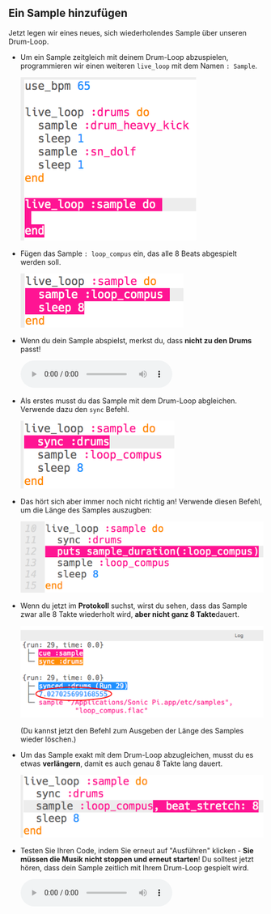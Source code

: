 ## Ein Sample hinzufügen

Jetzt legen wir eines neues, sich wiederholendes Sample über unseren Drum-Loop.

+ Um ein Sample zeitgleich mit deinem Drum-Loop abzuspielen, programmieren wir einen weiteren `live_loop` mit dem Namen `: Sample`.
    
    ![Screenshot](images/dj-sample-loop.png)

+ Fügen das Sample `: loop_compus` ein, das alle 8 Beats abgespielt werden soll.
    
    ![Screenshot](images/dj-sample-bug.png)

+ Wenn du dein Sample abspielst, merkst du, dass **nicht zu den Drums** passt!
    
    <div id="audio-preview" class="pdf-hidden">
      <audio controls preload> <source src="resources/beat-bug.mp3" type="audio/mpeg"> Ihr Browser unterstützt das <code>Audio-</code> Element nicht. </audio>
    </div>
+ Als erstes musst du das Sample mit dem Drum-Loop abgleichen. Verwende dazu den `sync` Befehl.
    
    ![Screenshot](images/dj-sample-sync.png)

+ Das hört sich aber immer noch nicht richtig an! Verwende diesen Befehl, um die Länge des Samples auszugben:
    
    ![Screenshot](images/dj-sample-duration.png)

+ Wenn du jetzt im **Protokoll** suchst, wirst du sehen, dass das Sample zwar alle 8 Takte wiederholt wird, **aber nicht ganz 8 Takte**dauert.
    
    ![Screenshot](images/dj-sample-log.png)
    
    (Du kannst jetzt den Befehl zum Ausgeben der Länge des Samples wieder löschen.)

+ Um das Sample exakt mit dem Drum-Loop abzugleichen, musst du es etwas **verlängern**, damit es auch genau 8 Takte lang dauert.
    
    ![Screenshot](images/dj-sample-stretch.png)

+ Testen Sie Ihren Code, indem Sie erneut auf "Ausführen" klicken - **Sie müssen die Musik nicht stoppen und erneut starten**! Du solltest jetzt hören, dass dein Sample zeitlich mit Ihrem Drum-Loop gespielt wird.
    
    <div id="audio-preview" class="pdf-hidden">
      <audio controls preload> <source src="resources/beat-fixed.mp3" type="audio/mpeg"> Ihr Browser unterstützt das <code>Audio-</code> Element nicht. </audio>
    </div>